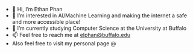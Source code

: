 - 👋 Hi, I’m Ethan Phan
- 👀 I’m interested in AI/Machine Learning and making the internet a safe and more accessible place!
- 🌱 I’m currently studying Computer Science at the University at Buffalo
- 📫 Feel free to reach me at elphan@buffalo.edu
- Also feel free to visit my personal page @
